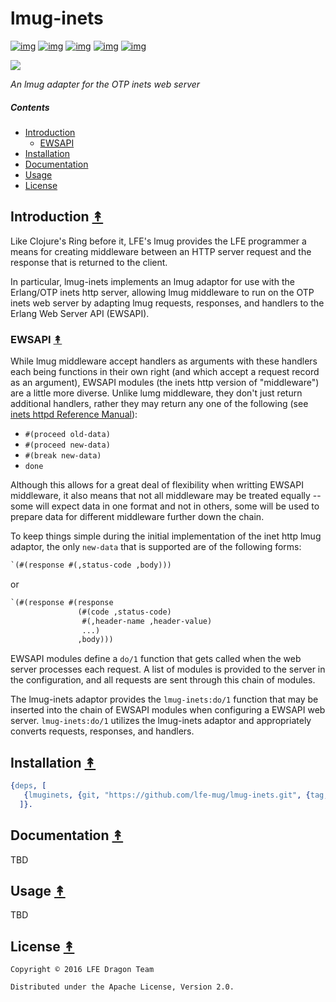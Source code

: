 # lmug-inets

[![img](https://travis-ci.org/lfe-mug/lmug-inets.svg)](https://travis-ci.org/lfe-mug/lmug-inets)
[![img](https://img.shields.io/github/tag/lfe-mug/lmug-inets.svg)](https://github.com/lfe-mug/lmug-inets/releases/latest)
[![img](https://img.shields.io/badge/erlang-%E2%89%A5R16B03-red.svg)](http://www.erlang.org/downloads)
[![img](https://img.shields.io/badge/docs-67%25-green.svg)](http://lfe-mug.github.io/lmug-inets)
[![img](https://img.shields.io/badge/license-Apache-blue.svg)](LICENSE)

[![][lmug-logo]][lmug-logo-large]

[lmug-logo]: priv/images/lmug-inets.png
[lmug-logo-large]: priv/images/lmug-inets-large.png

*An lmug adapter for the OTP inets web server*


##### Contents

* [Introduction](#introduction-)
  * [EWSAPI](#ewsapi-)
* [Installation](#installation-)
* [Documentation](#documentation-)
* [Usage](#usage-)
* [License](#license-)


## Introduction [&#x219F;](#contents)

Like Clojure's Ring before it, LFE's lmug provides the LFE programmer a means
for creating middleware between an HTTP server request and the response that
is returned to the client.

In particular, lmug-inets implements an lmug adaptor for use with the
Erlang/OTP inets http server, allowing lmug middleware to run on the OTP inets
web server by adapting lmug requests, responses, and handlers to the Erlang Web
Server API (EWSAPI).


### EWSAPI [&#x219F;](#contents)

While lmug middleware accept handlers as arguments with these handlers each
being functions in their own right (and which accept a request record as an
argument), EWSAPI modules (the inets http version of "middleware") are a little
more diverse. Unlike lumg middleware, they don't just return additional
handlers, rather they may return any one of the following (see
[inets httpd Reference Manual](http://erlang.org/doc/man/httpd.html)):

* ``#(proceed old-data)``
* ``#(proceed new-data)``
* ``#(break new-data)``
* ``done``

Although this allows for a great deal of flexibility when writting EWSAPI
middleware, it also means that not all middleware may be treated equally --
some will expect data in one format and not in others, some will be used
to prepare data for different middleware further down the chain.

To keep things simple during the initial implementation of the inet http
lmug adaptor, the only ``new-data`` that is supported are of the following
forms:

```lisp
`(#(response #(,status-code ,body)))
```
or
```lisp
`(#(response #(response
               (#(code ,status-code)
                #(,header-name ,header-value)
                ...)
               ,body)))
```

EWSAPI modules define a ``do/1`` function that gets called when the web
server processes each request. A list of modules is provided to the
server in the configuration, and all requests are sent through this chain
of modules.

The lmug-inets adaptor provides the ``lmug-inets:do/1`` function that may
be inserted into the chain of EWSAPI modules when configuring a EWSAPI
web server. ``lmug-inets:do/1`` utilizes the lmug-inets adaptor and
appropriately converts requests, responses, and handlers.


## Installation [&#x219F;](#contents)

```erlang
{deps, [
   {lmuginets, {git, "https://github.com/lfe-mug/lmug-inets.git", {tag, "0.0.1"}}}
  ]}.
```

## Documentation [&#x219F;](#contents)

TBD


## Usage [&#x219F;](#contents)

TBD


## License [&#x219F;](#contents)

```
Copyright © 2016 LFE Dragon Team

Distributed under the Apache License, Version 2.0.
```
